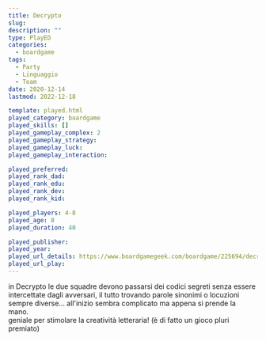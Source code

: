 ```yaml
---
title: Decrypto
slug: 
description: ""
type: PlayED
categories:
  - boardgame
tags:
  - Party
  - Linguaggio
  - Team
date: 2020-12-14
lastmod: 2022-12-18

template: played.html
played_category: boardgame
played_skills: []
played_gameplay_complex: 2
played_gameplay_strategy:
played_gameplay_luck:
played_gameplay_interaction:

played_preferred:
played_rank_dad: 
played_rank_edu: 
played_rank_dev: 
played_rank_kid: 

played_players: 4-8
played_age: 8
played_duration: 40

played_publisher: 
played_year: 
played_url_details: https://www.boardgamegeek.com/boardgame/225694/decrypto
played_url_play: 
---
```


in Decrypto le due squadre devono passarsi dei codici segreti senza essere intercettate dagli avversari, il tutto trovando parole sinonimi o locuzioni sempre diverse... all'inizio sembra complicato ma appena si prende la mano.  
geniale per stimolare la creatività letteraria! (è di fatto un gioco pluri premiato)


